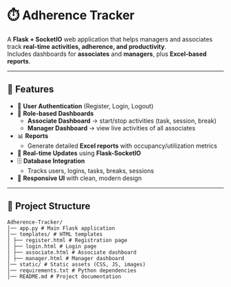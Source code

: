# ⏱️ Adherence Tracker

A **Flask + SocketIO** web application that helps managers and associates track **real-time activities, adherence, and productivity**.  
Includes dashboards for **associates** and **managers**, plus **Excel-based reports**.

---

## 🚀 Features
- 🔑 **User Authentication** (Register, Login, Logout)
- 👥 **Role-based Dashboards**
  - **Associate Dashboard** → start/stop activities (task, session, break)
  - **Manager Dashboard** → view live activities of all associates
- 📊 **Reports**
  - Generate detailed **Excel reports** with occupancy/utilization metrics
- 🔔 **Real-time Updates** using **Flask-SocketIO**
- 🗄️ **Database Integration**
  - Tracks users, logins, tasks, breaks, sessions
- 📱 **Responsive UI** with clean, modern design

---

## 📂 Project Structure
```vbnet
Adherence-Tracker/
│── app.py # Main Flask application
│── templates/ # HTML templates
│ ├── register.html # Registration page
│ ├── login.html # Login page
│ ├── associate.html # Associate dashboard
│ ├── manager.html # Manager dashboard
│── static/ # Static assets (CSS, JS, images)
│── requirements.txt # Python dependencies
│── README.md # Project documentation
```
